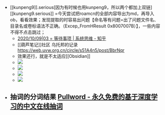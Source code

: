 - [[kunpeng9]].serious[因为有时候也用kunpeng9，所以两个都加上双链]  [[kunpeng9.serious]] =今天尝试把roamcn的全部内容导出为md，再导入ob，看看效果；发现提取的时容易出问题【命名等有问题=出了问题文件名、目录名或卷标语法不正确。（Excep_FromHResult 0x8007007B）】，一些内容不得不点击跳过；
    - [2020/10/09|03 = 等待事项 | 系统思维 - 知乎](https://zhuanlan.zhihu.com/p/262526360)
    - [[葫芦笔记]]社区 乌托邦的记录 https://web.uvw.org.cn/circle/s51A4n5/post/BbrNqr
    - 效果还行，就是不太适应[[Obsidian]]
    - ![](https://firebasestorage.googleapis.com/v0/b/firescript-577a2.appspot.com/o/imgs%2Fapp%2Fvictor-wu%2F4CZH48UaZs.png?alt=media&token=d47b65fe-a5bc-4868-ae97-2fe90777a134)
    - ![](https://firebasestorage.googleapis.com/v0/b/firescript-577a2.appspot.com/o/imgs%2Fapp%2Fvictor-wu%2FXzgv0Czy0b.png?alt=media&token=1c3d50ef-7c59-429d-93c4-7f1c70356e20)
    - ![](https://firebasestorage.googleapis.com/v0/b/firescript-577a2.appspot.com/o/imgs%2Fapp%2Fvictor-wu%2FYoBqyetf0S.png?alt=media&token=f5394650-a128-4b4b-888a-f0b2147dba8b)
    - ![](https://firebasestorage.googleapis.com/v0/b/firescript-577a2.appspot.com/o/imgs%2Fapp%2Fvictor-wu%2FcWLql9VfmH.png?alt=media&token=5a0dc0e2-554c-45ad-9beb-d191aaf470c4)
- 抽词的分词结果 [Pullword - 永久免费的基于深度学习的中文在线抽词](http://www.pullword.com/)
    - 
